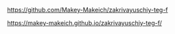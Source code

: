 https://github.com/Makey-Makeich/zakrivayuschiy-teg-f

https://makey-makeich.github.io/zakrivayuschiy-teg-f/
